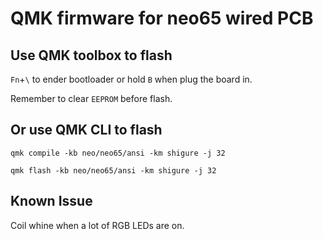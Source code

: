 # QMK firmware for neo65 wired PCB

## Use QMK toolbox to flash
`Fn`+`\` to ender bootloader or hold `B` when plug the board in.

Remember to clear `EEPROM` before flash.

## Or use QMK CLI to flash
`qmk compile -kb neo/neo65/ansi -km shigure -j 32`

`qmk flash -kb neo/neo65/ansi -km shigure -j 32`

## Known Issue
Coil whine when a lot of RGB LEDs are on.
